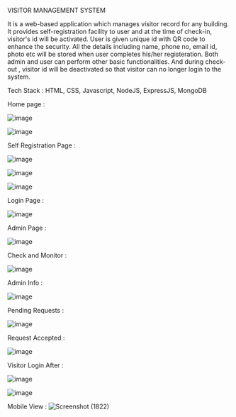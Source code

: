 VISITOR MANAGEMENT SYSTEM 

It is a web-based application which manages visitor record for any building. It provides self-registration facility to user and at the time of check-in, visitor's id will be activated. User is given unique id with QR code to enhance the security. All the details including name, phone no, email id, photo etc will be stored when user completes his/her registeration. Both admin and user can perform other basic functionalities. And during check-out , visitor id will be deactivated so that visitor can no longer login to the system.


Tech Stack :
HTML, CSS, Javascript, NodeJS, ExpressJS, MongoDB







Home page :

![image](https://user-images.githubusercontent.com/67595608/119260177-3e326500-bbef-11eb-8baf-62de250a078c.png)


![image](https://user-images.githubusercontent.com/67595608/119260200-602be780-bbef-11eb-8d28-e232bdaa5dc2.png)






Self Registration Page :


![image](https://user-images.githubusercontent.com/67595608/119260242-90738600-bbef-11eb-95b8-847129e46d79.png)





![image](https://user-images.githubusercontent.com/67595608/119260261-b4cf6280-bbef-11eb-9cbe-1144e839d276.png)


![image](https://user-images.githubusercontent.com/59906496/123525343-81e82500-d6ed-11eb-920f-00b4e456b9c7.png)






Login Page :

![image](https://user-images.githubusercontent.com/67595608/119260291-daf50280-bbef-11eb-9660-65409bcc974a.png)





Admin Page :


![image](https://user-images.githubusercontent.com/67595608/119260384-2e675080-bbf0-11eb-865c-262bc265301a.png)




Check and Monitor :

![image](https://user-images.githubusercontent.com/67595608/119260420-4f2fa600-bbf0-11eb-9c82-9eb0675ab52f.png)




Admin Info :



![image](https://user-images.githubusercontent.com/67595608/119260461-800fdb00-bbf0-11eb-8197-f7f40bc53b10.png)






Pending Requests :



![image](https://user-images.githubusercontent.com/59906496/123525356-9e845d00-d6ed-11eb-8cc6-6dd42faf8aba.png)


Request Accepted : 

![image](https://user-images.githubusercontent.com/59906496/123525368-b825a480-d6ed-11eb-8ffb-157e7c158615.png)


Visitor Login After : 


![image](https://user-images.githubusercontent.com/59906496/123525384-d9869080-d6ed-11eb-85ef-bffff17da2ae.png)


![image](https://user-images.githubusercontent.com/59906496/123525390-ea370680-d6ed-11eb-87da-6356828394fe.png)



Mobile View : 
![Screenshot (1822)](https://user-images.githubusercontent.com/59906496/123525308-3b92c600-d6ed-11eb-930c-e5d5275e3ff4.png)
